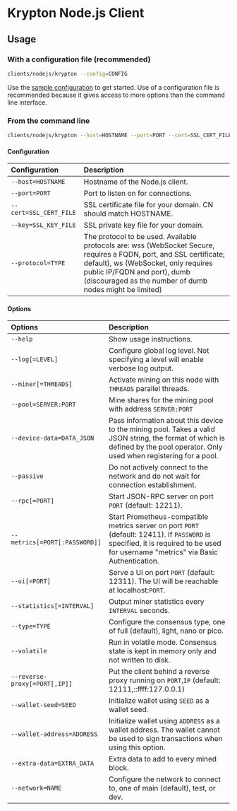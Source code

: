 # Krypton Node.js Client

## Usage

### With a configuration file (recommended)

```bash
clients/nodejs/krypton --config=CONFIG
```

Use the [sample configuration](../clients/nodejs/sample.conf) to get started.
Use of a configuration file is recommended because it gives access to more options than the command line interface.

### From the command line
```bash
clients/nodejs/krypton --host=HOSTNAME --port=PORT --cert=SSL_CERT_FILE --key=SSL_KEY_FILE [options]
```

#### Configuration

| **Configuration** | **Description** |
| :--- | :--- |
| `--host=HOSTNAME` | Hostname of the Node.js client. |
| `--port=PORT` | Port to listen on for connections. |
| `--cert=SSL_CERT_FILE` | SSL certificate file for your domain. CN should match HOSTNAME. |
| `--key=SSL_KEY_FILE` | SSL private key file for your domain. |
| `--protocol=TYPE` | The protocol to be used. Available protocols are: wss (WebSocket Secure, requires a FQDN, port, and SSL certificate; default), ws (WebSocket, only requires public IP/FQDN and port), dumb (discouraged as the number of dumb nodes might be limited) |

#### Options

| **Options** | **Description** |
| :--- | :--- |
| `--help` | Show usage instructions. |
| `--log[=LEVEL]` | Configure global log level. Not specifying a level will enable verbose log output. |
| `--miner[=THREADS]` | Activate mining on this node with `THREADS` parallel threads. |
| `--pool=SERVER:PORT` | Mine shares for the mining pool with address `SERVER:PORT` |
| `--device-data=DATA_JSON` | Pass information about this device to the mining pool. Takes a valid JSON string, the format of which is defined by the pool operator. Only used when registering for a pool. |
| `--passive` | Do not actively connect to the network and do not wait for connection establishment. |
| `--rpc[=PORT]` | Start JSON-RPC server on port `PORT` (default: 12211). |
| `--metrics[=PORT[:PASSWORD]]` | Start Prometheus-compatible metrics server on port `PORT` (default: 12411). If `PASSWORD` is specified, it is required to be used for username "metrics" via Basic Authentication. |
| `--ui[=PORT]` | Serve a UI on port `PORT` (default: 12311). The UI will be reachable at localhost:`PORT`. |
| `--statistics[=INTERVAL]` | Output miner statistics every `INTERVAL` seconds. |
| `--type=TYPE` | Configure the consensus type, one of full (default), light, nano or pico. |
| `--volatile` | Run in volatile mode. Consensus state is kept in memory only and not written to disk. |
| `--reverse-proxy[=PORT[,IP]]` | Put the client behind a reverse proxy running on `PORT`,`IP` (default: 12111,::ffff:127.0.0.1) |
| `--wallet-seed=SEED` | Initialize wallet using `SEED` as a wallet seed. |
| `--wallet-address=ADDRESS` | Initialize wallet using `ADDRESS` as a wallet address. The wallet cannot be used to sign transactions when using this option. |
| `--extra-data=EXTRA_DATA` | Extra data to add to every mined block. |
| `--network=NAME` | Configure the network to connect to, one of main (default), test, or dev. |
